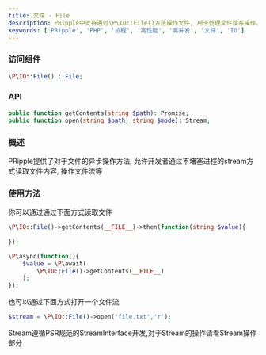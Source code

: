 ```yaml
---
title: 文件 - File
description: PRipple中支持通过\P\IO::File()方法操作文件, 用于处理文件读写操作。
keywords: ['PRipple', 'PHP', '协程', '高性能', '高并发', '文件', 'IO']
---
```


### 访问组件

```php
\P\IO::File() : File;
```

### API

```php
public function getContents(string $path): Promise;
public function open(string $path, string $mode): Stream;
```

### 概述

PRipple提供了对于文件的异步操作方法, 允许开发者通过不堵塞进程的stream方式读取文件内容, 操作文件流等

### 使用方法

你可以通过通过下面方式读取文件

```php
\P\IO::File()->getContents(__FILE__)->then(function(string $value){
    
});
```

```php
\P\async(function(){
    $value = \P\await(
        \P\IO::File()->getContents(__FILE__)
    );
});
```

也可以通过下面方式打开一个文件流

```php
$stream = \P\IO::File()->open('file.txt','r');
```

Stream遵循PSR规范的StreamInterface开发,对于Stream的操作请看Stream操作部分
